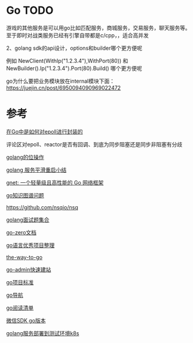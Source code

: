 # Go TODO

游戏的其他服务是可以用go比如匹配服务，商城服务，交易服务，聊天服务等。至于即时对战类服务已经有引擎自带都是c/cpp，，适合高并发

2、golang sdk的api设计，options和builder哪个更方便呢 

例如
NewClient(WithIp("1.2.3.4"),WithPort(80))
和
NewBuilder().Ip("1.2.3.4").Port(80).Build()
哪个更方便呢

go为什么要把业务模块放在internal模块下面：
	https://juejin.cn/post/6950094090969022472

# 参考
[在Go中是如何对epoll进行封装的](https://zhuanlan.zhihu.com/p/484458312)

评论区对epoll、reactor是否有回调、到底为同步阻塞还是同步非阻塞有分歧

[golang的位操作](https://learnku.com/go/t/23460/bit-operation-of-go)

[golang 服务平滑重启小结](https://www.cnblogs.com/wangiqngpei557/p/11704747.html)

[gnet: 一个轻量级且高性能的 Go 网络框架](https://strikefreedom.top/go-event-loop-networking-library-gnet)

[go知识图谱问题](https://segmentfault.com/a/1190000038922260)

https://github.com/nsqio/nsq

[golang面试题集合](https://github.com/lifei6671/interview-go)

[go-zero文档](https://go-zero.dev/cn/)

[go语言优秀项目整理](https://shockerli.net/post/go-awesome/#%E6%88%90%E5%93%81%E9%A1%B9%E7%9B%AE)

[the-way-to-go](https://github.com/unknwon/the-way-to-go_ZH_CN/blob/master/eBook/13.3.md)

[go-admin快速建站](https://github.com/go-admin-team/go-admin)

[go项目标准](https://github.com/golang-standards/project-layout/blob/master/README_zh.md)


[go导航](https://hao.studygolang.com/)

[go阅读清单](https://github.com/qichengzx/gopher-reading-list-zh_CN)

[微信SDK go版本](https://github.com/silenceper/wechat)

[golang服务部署到测试环境k8s](https://tuyoo.feishu.cn/docs/doccnE8eCLDmOuw5OosqnrQCrsf#IP8LFT)
